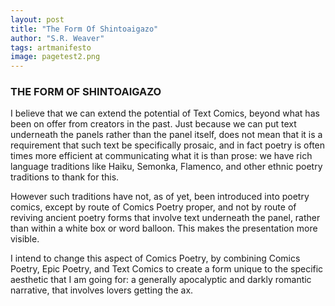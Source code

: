 ```yaml
---
layout: post
title: "The Form Of Shintoaigazo"
author: "S.R. Weaver"
tags: artmanifesto
image: pagetest2.png
---
```

### THE FORM OF SHINTOAIGAZO

I believe that we can extend the potential of Text Comics, beyond what has been on offer from creators in the past. Just because we can put text underneath the panels rather than the panel itself, does not mean that it is a requirement that such text be specifically prosaic, and in fact poetry is often times more efficient at communicating what it is than prose: we have rich language traditions like Haiku, Semonka, Flamenco, and other ethnic poetry traditions to thank for this.

However such traditions have not, as of yet, been introduced into poetry comics, except by route of Comics Poetry proper, and not by route of reviving ancient poetry forms that involve text underneath the panel, rather than within a white box or word balloon. This makes the presentation more visible.

I intend to change this aspect of Comics Poetry, by combining Comics Poetry, Epic Poetry, and Text Comics to create a form unique to the specific aesthetic that I am going for: a generally apocalyptic and darkly romantic narrative, that involves lovers getting the ax.
